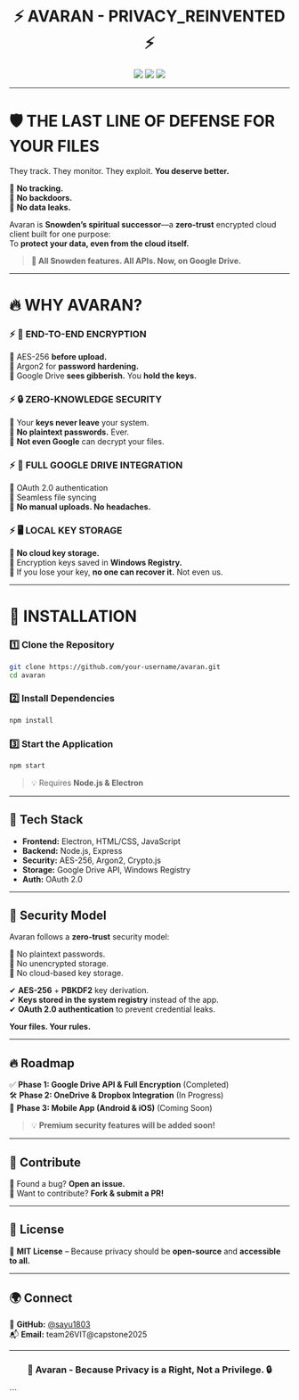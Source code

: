 <h1 align="center">⚡ AVARAN - PRIVACY_REINVENTED ⚡</h1>
<p align="center">
    <img src="https://img.shields.io/badge/Status-Active-green.svg">
    <img src="https://img.shields.io/badge/Platform-Electron-blue.svg">
    <img src="https://img.shields.io/badge/Security-Zero%20Knowledge-red.svg">
</p>

---

# 🛡️ **THE LAST LINE OF DEFENSE FOR YOUR FILES**  

They track. They monitor. They exploit. **You deserve better.**  

🚫 **No tracking.**  
🚫 **No backdoors.**  
🚫 **No data leaks.**  

Avaran is **Snowden’s spiritual successor**—a **zero-trust** encrypted cloud client built for one purpose:  
To **protect your data, even from the cloud itself.**  

> **🔐 All Snowden features. All APIs. Now, on Google Drive.**

---

# 🔥 **WHY AVARAN?**  

### ⚡ **🔑 END-TO-END ENCRYPTION**
🔹 AES-256 **before upload.**  
🔹 Argon2 for **password hardening.**  
🔹 Google Drive **sees gibberish.** You **hold the keys.**  

### ⚡ **🔒 ZERO-KNOWLEDGE SECURITY**
🔹 Your **keys never leave** your system.  
🔹 **No plaintext passwords.** Ever.  
🔹 **Not even Google** can decrypt your files.  

### ⚡ **🔄 FULL GOOGLE DRIVE INTEGRATION**
🔹 OAuth 2.0 authentication  
🔹 Seamless file syncing  
🔹 **No manual uploads. No headaches.**  

### ⚡ **🖥️ LOCAL KEY STORAGE**
🔹 **No cloud key storage.**  
🔹 Encryption keys saved in **Windows Registry.**  
🔹 If you lose your key, **no one can recover it.** Not even us.  

---

# 🚀 **INSTALLATION**  

### **1️⃣ Clone the Repository**
```sh
git clone https://github.com/your-username/avaran.git
cd avaran
```

### **2️⃣ Install Dependencies**
```sh
npm install
```

### **3️⃣ Start the Application**
```sh
npm start
```

> 💡 Requires **Node.js & Electron**  

---

## 📜 Tech Stack  

- **Frontend:** Electron, HTML/CSS, JavaScript  
- **Backend:** Node.js, Express  
- **Security:** AES-256, Argon2, Crypto.js  
- **Storage:** Google Drive API, Windows Registry  
- **Auth:** OAuth 2.0  

---

## 🔐 Security Model  

Avaran follows a **zero-trust** security model:  

🚫 No plaintext passwords.  
🚫 No unencrypted storage.  
🚫 No cloud-based key storage.  

✔ **AES-256** + **PBKDF2** key derivation.  
✔ **Keys stored in the system registry** instead of the app.  
✔ **OAuth 2.0 authentication** to prevent credential leaks.  

**Your files. Your rules.**  

---

## 🔥 Roadmap  

✅ **Phase 1: Google Drive API & Full Encryption** (Completed)  
🛠 **Phase 2: OneDrive & Dropbox Integration** (In Progress)  
🚀 **Phase 3: Mobile App (Android & iOS)** (Coming Soon)  

> 💡 **Premium security features will be added soon!**  

---

## 🤝 Contribute  

🔹 Found a bug? **Open an issue.**  
🔹 Want to contribute? **Fork & submit a PR!**  

---

## 📜 License  

📝 **MIT License** – Because privacy should be **open-source** and **accessible to all.**  

---

## 🌍 Connect  

🔗 **GitHub:** [@sayu1803](https://github.com/sayu1803)  
📬 **Email:** team26VIT@capstone2025  

---

<h3 align="center">🚀 Avaran - Because Privacy is a Right, Not a Privilege. 🔒</h3>
```

